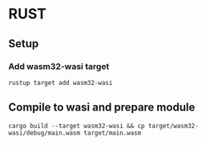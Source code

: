 # RUST

## Setup
### Add wasm32-wasi target
```
rustup target add wasm32-wasi
```

## Compile to wasi and prepare module
```
cargo build --target wasm32-wasi && cp target/wasm32-wasi/debug/main.wasm target/main.wasm
```